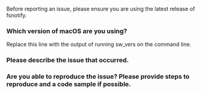 Before reporting an issue, please ensure you are using the latest release of fsnotify.

### Which version of macOS are you using?

Replace this line with the output of running sw_vers on the command line.

### Please describe the issue that occurred.

### Are you able to reproduce the issue? Please provide steps to reproduce and a code sample if possible.
